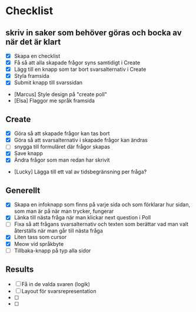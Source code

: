 # Checklist

## skriv in saker som behöver göras och bocka av när det är klart

- [x] Skapa en checklist
- [x] Få så att alla skapade frågor syns samtidigt i Create
- [x] Lägg till en knapp som tar bort svarsalternativ i Create
- [x] Styla framsida
- [x] Submit knapp till svarssidan
- [Marcus] Style design på "create poll"
- [Elsa] Flaggor me språk framsida

## Create

- [x] Göra så att skapade frågor kan tas bort
- [x] Göra så att svarsalternativ i skapade frågor kan ändras
- [ ] snygga till formuläret där frågor skapas
- [x] Save knapp
- [x] Ändra frågor som man redan har skrivit
- [Lucky] Lägga till ett val av tidsbegränsning per fråga?

## Generellt

- [x] Skapa en infoknapp som finns på varje sida och som förklarar hur sidan, som man är på när man trycker, fungerar
- [x] Länka till nästa fråga när man klickar next question i Poll
- [ ] Fixa så att frågans svarsalternativ och texten som berättar vad man valt återställs när man går till nästa fråga
- [x] Liten tass som cursor
- [x] Meow vid språkbyte
- [ ] Tillbaka-knapp på typ alla sidor

## Results

- [ ] Få in de valda svaren (logik)
- [ ] Layout för svarsrepresentation
- [ ]
- [ ]
